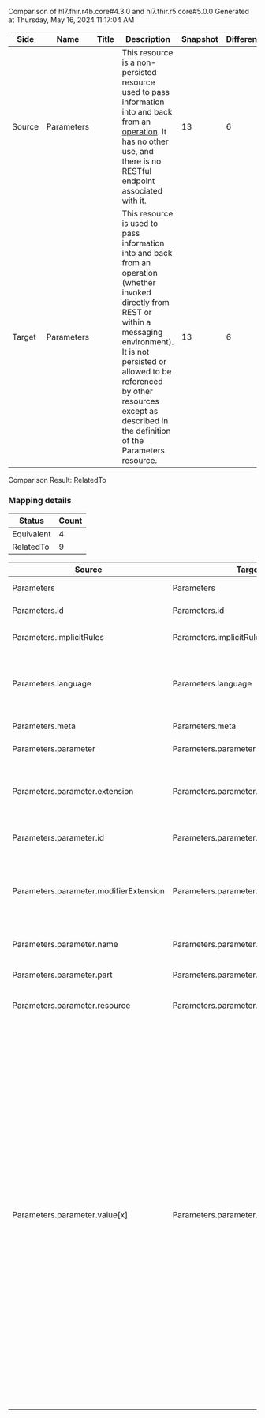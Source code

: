 Comparison of hl7.fhir.r4b.core#4.3.0 and hl7.fhir.r5.core#5.0.0
Generated at Thursday, May 16, 2024 11:17:04 AM

| Side | Name | Title | Description | Snapshot | Differential |
| --- | --- | --- | --- | --- | --- |
| Source | Parameters |  | This resource is a non-persisted resource used to pass information into and back from an [operation](operations.html). It has no other use, and there is no RESTful endpoint associated with it. | 13 | 6 |
| Target | Parameters |  | This resource is used to pass information into and back from an operation (whether invoked directly from REST or within a messaging environment).  It is not persisted or allowed to be referenced by other resources except as described in the definition of the Parameters resource. | 13 | 6 |


Comparison Result: RelatedTo


### Mapping details

| Status | Count |
| ------ | ----- |
Equivalent | 4 |
RelatedTo | 9 |


| Source | Target | Status | Message |
| ------ | ------ | ------ | ------- |
| Parameters | Parameters | Equivalent | R4B `Parameters` maps as Equivalent to R5 `Parameters` |
| Parameters.id | Parameters.id | Equivalent | R4B `Parameters.id` maps as Equivalent to R5 `Parameters.id` |
| Parameters.implicitRules | Parameters.implicitRules | Equivalent | R4B `Parameters.implicitRules` maps as Equivalent to R5 `Parameters.implicitRules` |
| Parameters.language | Parameters.language | RelatedTo | R4B `Parameters.language` maps as RelatedTo to R5 `Parameters.language` - language made the binding required (from Preferred) for http://hl7.org/fhir/ValueSet/all-languages|5.0.0 |
| Parameters.meta | Parameters.meta | Equivalent | R4B `Parameters.meta` maps as Equivalent to R5 `Parameters.meta` |
| Parameters.parameter | Parameters.parameter | Equivalent | R4B `Parameters.parameter` maps as Equivalent to R5 `Parameters.parameter` |
| Parameters.parameter.extension | Parameters.parameter.extension | RelatedTo | R4B `Parameters.parameter.extension` maps as RelatedTo to R5 `Parameters.parameter.extension` - extension has change due to type change: R4B `extension` `Extension` maps as RelatedTo for R5 `extension` |
| Parameters.parameter.id | Parameters.parameter.id | Equivalent | R4B `Parameters.parameter.id` maps as Equivalent to R5 `Parameters.parameter.id` |
| Parameters.parameter.modifierExtension | Parameters.parameter.modifierExtension | RelatedTo | R4B `Parameters.parameter.modifierExtension` maps as RelatedTo to R5 `Parameters.parameter.modifierExtension` - modifierExtension has change due to type change: R4B `modifierExtension` `Extension` maps as RelatedTo for R5 `modifierExtension` |
| Parameters.parameter.name | Parameters.parameter.name | Equivalent | R4B `Parameters.parameter.name` maps as Equivalent to R5 `Parameters.parameter.name` |
| Parameters.parameter.part | Parameters.parameter.part | Equivalent | R4B `Parameters.parameter.part` maps as Equivalent to R5 `Parameters.parameter.part` |
| Parameters.parameter.resource | Parameters.parameter.resource | Equivalent | R4B `Parameters.parameter.resource` maps as Equivalent to R5 `Parameters.parameter.resource` |
| Parameters.parameter.value[x] | Parameters.parameter.value[x] | RelatedTo | R4B `Parameters.parameter.value[x]` maps as RelatedTo to R5 `Parameters.parameter.value[x]` - value[x] has change due to type change: R4B `value[x]` `integer` maps as SourceIsNarrowerThanTarget for R5 `value[x]`; value[x] has change due to type change: R4B `value[x]` `positiveInt` maps as SourceIsNarrowerThanTarget for R5 `value[x]`; value[x] has change due to type change: R4B `value[x]` `unsignedInt` maps as SourceIsNarrowerThanTarget for R5 `value[x]`; value[x] has change due to type change: R4B `value[x]` `Annotation` maps as SourceIsNarrowerThanTarget for R5 `value[x]`; value[x] has change due to type change: R4B `value[x]` `Attachment` maps as RelatedTo for R5 `value[x]`; value[x] has change due to type change: R4B `value[x]` `Money` maps as RelatedTo for R5 `value[x]`; value[x] has change due to type change: R4B `value[x]` `Ratio` maps as SourceIsNarrowerThanTarget for R5 `value[x]`; value[x] has change due to type change: R4B value[x] Contributor has no equivalent or mapped type in R5 value[x]; value[x] has change due to type change: R4B `value[x]` `DataRequirement` maps as RelatedTo for R5 `value[x]`; value[x] has change due to type change: R4B `value[x]` `Expression` maps as SourceIsBroaderThanTarget for R5 `value[x]`; value[x] has change due to type change: R4B `value[x]` `ParameterDefinition` maps as RelatedTo for R5 `value[x]`; value[x] has change due to type change: R4B `value[x]` `Dosage` maps as RelatedTo for R5 `value[x]` |


